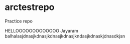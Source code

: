 # arctestrepo
Practice repo

HELLOOOOOOOOOOOOO
Jayaram balhalasjdnasjkdnasjkdnasjkdnasjkndasjkdnaskjdnasdkjsn

